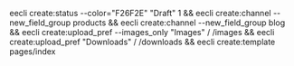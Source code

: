 eecli create:status --color="F26F2E" "Draft" 1 &&
eecli create:channel --new_field_group products &&
eecli create:channel --new_field_group blog &&
eecli create:upload_pref --images_only "Images" / /images &&
eecli create:upload_pref "Downloads" / /downloads &&
eecli create:template pages/index
